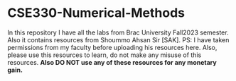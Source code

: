 # CSE330-Numerical-Methods
In this repository I have all the labs from Brac University Fall2023 semester. Also it contains resources from Shoummo Ahsan Sir [SAK]. 
PS: I have taken permissions from my faculty before uploading his resources here. Also, please use this resources to learn, do not make any misuse of this resources.
**Also DO NOT use any of these resources for any monetary gain.** 

